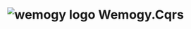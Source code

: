 # ![wemogy logo](https://wemogyimages.blob.core.windows.net/logos/wemogy-github-tiny.png) Wemogy.Cqrs

